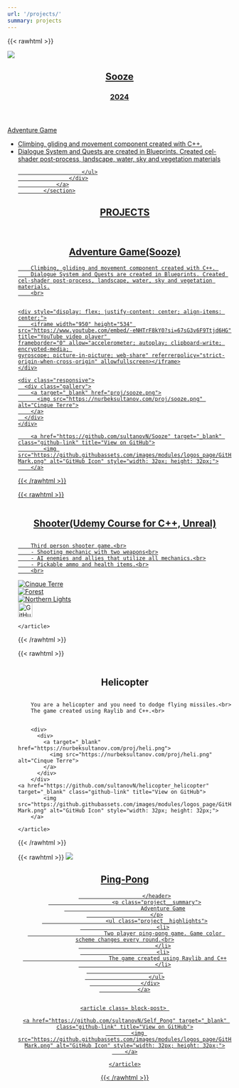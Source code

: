```yaml
---
url: '/projects/'
summary: projects
---
```


{{< rawhtml >}}

<section class="project">
                <a class="project__link-wrapper" href="https://nurbeksultanov.com/projects/">
                    <img class="project_thumb" src="https://nurbeksultanov.com/media/sooze_3mb.gif">
                    <div class="game__info">
                        <header class="project__header">
                            <h2 class="project__title">
                                Sooze
                            </h2>
                            <h3 class="project__date">
                                2024
                            </h3>
                        </header>
                        <p class="project__summary">
                            Adventure Game
                        </p>
                        <ul class="project__highlights">
                            <li>
                                Climbing, gliding and movement component created with C++. 
                            </li>
                            <li>
                                Dialogue System and Quests are created in Blueprints. Created cel-shader post-process, landscape, water, sky and vegetation materials
                            </li>
                            
                        </ul>
                    </div>
                </a>
            </section>

<h2 style="text-align: center;">PROJECTS</h2>
<br>

<div id="projects">
<article class= block-post> 
		<h2 style="text-align: center;">Adventure Game(Sooze)</h2>

		Climbing, gliding and movement component created with C++. 
		Dialogue System and Quests are created in Blueprints. Created cel-shader post-process, landscape, water, sky and vegetation materials.
		<br>


	<div style="display: flex; justify-content: center; align-items: center;">
		<iframe width="950" height="534" src="https://www.youtube.com/embed/-eNHTrF8kY0?si=67sG3v6F9Ttjd6HG" title="YouTube video player" 
    frameborder="0" allow="accelerometer; autoplay; clipboard-write; encrypted-media; 
    gyroscope; picture-in-picture; web-share" referrerpolicy="strict-origin-when-cross-origin" allowfullscreen></iframe>
	</div>

	<div class="responsive">
	  <div class="gallery">
		<a target="_blank" href="proj/sooze.png">
		  <img src="https://nurbeksultanov.com/proj/sooze.png" alt="Cinque Terre">
		</a>
	  </div>
	</div>

<!-- GitHub Icon with Link -->
        <a href="https://github.com/sultanovN/Sooze" target="_blank" class="github-link" title="View on GitHub">
            <img src="https://github.githubassets.com/images/modules/logos_page/GitHub-Mark.png" alt="GitHub Icon" style="width: 32px; height: 32px;">
        </a>



<div class="clearfix"></div>
	
</article>
</div>
{{< /rawhtml >}}




{{< rawhtml >}}
<div >
	<article class= block-post> 
		<div style="display: flex; justify-content: center; align-items: center;">
			<h2>Shooter(Udemy Course for C++, Unreal)</h2>
		</div>

		Third person shooter game.<br>
		- Shooting mechanic with two weapons<br>
		- AI enemies and allies that utilize all mechanics.<br>
		- Pickable ammo and health items.<br>
		<br>
<div>
  <div>
    <a target="_blank" href="https://nurbeksultanov.com/proj/ShootThemUp.png">
      <img src="https://nurbeksultanov.com/proj/ShootThemUp.png" alt="Cinque Terre">
    </a>
  </div>
</div>


	

<div class="responsive">
  <div class="gallery">
    <a target="_blank" href="proj/shot.png">
      <img src="https://nurbeksultanov.com/proj/shot.png" alt="Forest">
    </a>
  </div>
</div>

<div class="responsive">
  <div class="gallery">
    <a target="_blank" href="https://nurbeksultanov.com/proj/ShootThemUp.png">
      <img src="https://nurbeksultanov.com/proj/ShootThemUp.png" alt="Northern Lights">
    </a>
  </div>
</div>

<a href="https://github.com/sultanovN/ShootThemUp_Udemy" target="_blank" class="github-link" title="View on GitHub">
            <img src="https://github.githubassets.com/images/modules/logos_page/GitHub-Mark.png" alt="GitHub Icon" style="width: 32px; height: 32px;">
        </a>

<div class="clearfix"></div>

	</article>
</div>
{{< /rawhtml >}}

{{< rawhtml >}}
	<article class= block-post> 
		<div style="display: flex; justify-content: center; align-items: center;">
			<h2>Helicopter</h2>
		</div>

		You are a helicopter and you need to dodge flying missiles.<br>
		The game created using Raylib and C++.<br>
		

		<div>	
		  <div>
			<a target="_blank" href="https://nurbeksultanov.com/proj/heli.png">
			  <img src="https://nurbeksultanov.com/proj/heli.png" alt="Cinque Terre">
			</a>
		  </div>
		</div>
	<a href="https://github.com/sultanovN/helicopter_helicopter" target="_blank" class="github-link" title="View on GitHub">
            <img src="https://github.githubassets.com/images/modules/logos_page/GitHub-Mark.png" alt="GitHub Icon" style="width: 32px; height: 32px;">
        </a>

<div class="clearfix"></div>

	</article>
{{< /rawhtml >}}

{{< rawhtml >}}
<a class="project__link-wrapper" href="https://nurbeksultanov.com/projects/">
                    <img class="project_thumb" src="https://nurbeksultanov.com/media/pin-pong.gif">
                    <div class="game__info">
                        <header class="project__header">
                            <h2 class="project__title">
                                Ping-Pong
                            </h2>
                            
                        </header>
                        <p class="project__summary">
                            Adventure Game
                        </p>
                        <ul class="project__highlights">
                            <li>
		                    Two player ping-pong game. Game color scheme changes every round.<br>
                            </li>
                            <li>
		                       The game created using Raylib and C++
                            </li>
                            
                        </ul>
                    </div>
                </a>


	<article class= block-post> 

	<a href="https://github.com/sultanovN/Self_Pong" target="_blank" class="github-link" title="View on GitHub">
            <img src="https://github.githubassets.com/images/modules/logos_page/GitHub-Mark.png" alt="GitHub Icon" style="width: 32px; height: 32px;">
        </a>

<div class="clearfix"></div>

	</article>
{{< /rawhtml >}}
